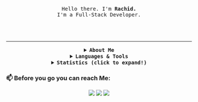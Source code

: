 <p align="center">
  <br>
  <br>
  <br>
  <samp>Hello there. I'm <strong color="red">Rachid.</strong><br> I'm a Full-Stack Developer.<br><br></samp>
  <br>
  <br>
</p>
<hr>
<details>
  <summary align="center"> <b> <samp>About Me</samp></b></summary>
  <samp>

- 😄 Pronouns: he / him 
- 🔭 I’m currently student at <a href="https://www.microverse.org/">Microverse Inc</a>
- 🌱 I’m currently learning <strong>React Js</strong>
- 🔍 I’m looking for new opportunities
- 💬 Ask me about <strong>Data Structures in JavaScript, Algorithms</strong>
- ⚡ Fun fact: I speak 3 languages including Berber 🇲🇦.

  </samp>
</details>
<details>
  <summary align="center"> <b> <samp>Languages & Tools</samp></b></summary>
    <br>
    <br>
    <img src="https://img.shields.io/badge/JavaScript-F7DF1E?style=for-the-badge&logo=javascript&logoColor=black">
    <img src="https://img.shields.io/badge/Node.js-43853D?style=for-the-badge&logo=node.js&logoColor=white">
    <img src="https://img.shields.io/badge/React-20232A?style=for-the-badge&logo=react&logoColor=61DAFB">
    <img src="https://img.shields.io/badge/Bootstrap-563D7C?style=for-the-badge&logo=bootstrap&logoColor=white">
    <img src="https://img.shields.io/badge/Ruby-CC342D?style=for-the-badge&logo=ruby&logoColor=white">
    <img src="https://img.shields.io/badge/Ruby_on_Rails-CC0000?style=for-the-badge&logo=ruby-on-rails&logoColor=white">
    <img src="https://img.shields.io/badge/Redux-593D88?style=for-the-badge&logo=redux&logoColor=white">
    <br>
    <img src="https://img.shields.io/badge/Shell_Script-121011?style=for-the-badge&logo=gnu-bash&logoColor=white">
    <br>
    <img src="https://img.shields.io/badge/Linux_Mint-87CF3E?style=for-the-badge&logo=linux-mint&logoColor=white">
    <img src="https://img.shields.io/badge/Ubuntu-E95420?style=for-the-badge&logo=ubuntu&logoColor=white">
    <img src="https://img.shields.io/badge/Windows-0078D6?style=for-the-badge&logo=windows&logoColor=white">
     <br>
    <br>
</details>
<details align="center" markdown="1">
<br>
<br>
  <summary align="center"> <b> <samp>Statistics  (click to expand!)</samp></b></summary>
  <div align="center">

![Rachid Boudaoudi's GitHub stats](https://github-readme-stats.vercel.app/api?username=benwmx&count_private=true&show_icons=true&theme=nightowl)
<br>
<br>
<br>
[![GitHub Streak](https://github-readme-streak-stats.herokuapp.com?user=benwmx&theme=nightowl&hide_border=false)](https://git.io/streak-stats)
<br>
<br>

![Top Langs](https://github-readme-stats.vercel.app/api/top-langs/?username=benwmx&layout=compact&theme=nightowl)
</div>
</details>

    
### 📫 Before you go you can reach Me:
<div align="center">
  <a href="mailto:rachidboudaoudi95@gmail.com"><img src="https://img.shields.io/badge/Gmail-D14836?style=for-the-badge&logo=gmail&logoColor=white"></a>
  <a href="https://www.linkedin.com/in/rachid-boudaoudi-1621a0183/"><img src="https://img.shields.io/badge/LinkedIn-0077B5?style=for-the-badge&logo=linkedin&logoColor=white"></a>
  <a href="https://twitter.com/ben_wmx"><img src="https://img.shields.io/badge/Twitter-1DA1F2?style=for-the-badge&logo=twitter&logoColor=white"></a>
</div>
    
